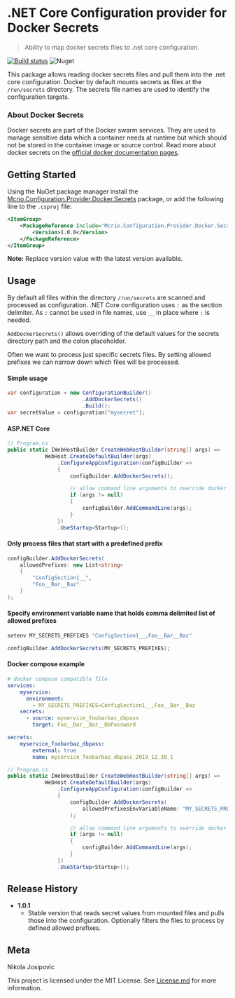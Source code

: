# .NET Core Configuration provider for Docker Secrets

> Ability to map docker secrets files to .net core configuration. 


[![Build status](https://dev.azure.com/midnight-creative/Configuration.Provider.Docker.Secrets/_apis/build/status/Build?branchName=master)](https://dev.azure.com/midnight-creative/Configuration.Provider.Docker.Secrets/_apis/build/status/Build?branchName=master)
![Nuget](https://img.shields.io/nuget/v/Mcrio.Configuration.Provider.Docker.Secrets)

This package allows reading docker secrets files and pull them into the .net core configuration.
Docker by default mounts secrets as files at the `/run/secrets` directory. The secrets file names
are used to identify the configuration targets.

### About Docker Secrets
Docker secrets are part of the Docker swarm services. They are used to manage sensitive data which 
a container needs at runtime but which should not be stored in the container image or source control.
Read more about docker secrets on the [official docker documentation pages](https://docs.docker.com/engine/swarm/secrets/).

## Getting Started

Using the NuGet package manager install the [Mcrio.Configuration.Provider.Docker.Secrets](https://www.nuget.org/packages/Mcrio.Configuration.Provider.Docker.Secrets/) 
package, or add the following line to the `.csproj` file:

```xml
<ItemGroup>
    <PackageReference Include="Mcrio.Configuration.Provider.Docker.Secrets">
        <Version>1.0.0</Version>
    </PackageReference>
</ItemGroup>
``` 
**Note:** Replace version value with the latest version available.

## Usage

By default all files within the directory `/run/secrets` are scanned and processed as configuration.
.NET Core configuration uses `:` as the section delimiter.
As `:` cannot be used in file names, use `__` in place where `:` is needed.

`AddDockerSecrets()` allows overriding of the default values 
for the secrets directory path and the colon placeholder.

Often we want to process just specific secrets files. By setting
allowed prefixes we can narrow down which files will be processed.

#### Simple usage
```cs
var configuration = new ConfigurationBuilder()
                        .AddDockerSecrets()
                        .Build();
var secretValue = configuration["mysecret"];
```

#### ASP.NET Core
```cs
// Program.cs
public static IWebHostBuilder CreateWebHostBuilder(string[] args) =>
            WebHost.CreateDefaultBuilder(args)
                .ConfigureAppConfiguration(configBuilder =>
                {
                    configBuilder.AddDockerSecrets();

                    // allow command line arguments to override docker secrets
                    if (args != null)
                    {
                        configBuilder.AddCommandLine(args);
                    }
                })
                .UseStartup<Startup>();
```

#### Only process files that start with a predefined prefix

```cs
configBuilder.AddDockerSecrets(
    allowedPrefixes: new List<string> 
    { 
        "ConfigSection1__", 
        "Foo__Bar__Baz" 
    }
);
```

#### Specify environment variable name that holds comma delimited list of allowed prefixes

```bash
setenv MY_SECRETS_PREFIXES "ConfigSection1__,Foo__Bar__Baz"
```
```cs
configBuilder.AddDockerSecrets(MY_SECRETS_PREFIXES);
```


#### Docker compose example

```yaml
# docker compose compatible file
services:
    myservice:
      environment:
        - MY_SECRETS_PREFIXES=ConfigSection1__,Foo__Bar__Baz
    secrets:
      - source: myservice_foobarbaz_dbpass
        target: Foo__Bar__Baz__DbPassword

secrets:
    myservice_foobarbaz_dbpass:
        external: true
        name: myservice_foobarbaz_dbpass_2019_12_30_1
```
```cs
// Program.cs
public static IWebHostBuilder CreateWebHostBuilder(string[] args) =>
            WebHost.CreateDefaultBuilder(args)
                .ConfigureAppConfiguration(configBuilder =>
                {
                    configBuilder.AddDockerSecrets(
                        allowedPrefixesEnvVariableName: "MY_SECRETS_PREFIXES"
                    );

                    // allow command line arguments to override docker secrets
                    if (args != null)
                    {
                        configBuilder.AddCommandLine(args);
                    }
                })
                .UseStartup<Startup>();
```

## Release History

- **1.0.1**
    - Stable version that reads secret values from mounted files
    and pulls those into the configuration. Optionally
    filters the files to process by defined allowed prefixes.

## Meta

Nikola Josipovic

This project is licensed under the MIT License. See [License.md](License.md) for more information.
